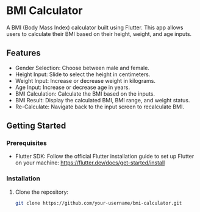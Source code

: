 # BMI Calculator

A BMI (Body Mass Index) calculator built using Flutter. This app allows users to calculate their BMI based on their height, weight, and age inputs.

## Features

- Gender Selection: Choose between male and female.
- Height Input: Slide to select the height in centimeters.
- Weight Input: Increase or decrease weight in kilograms.
- Age Input: Increase or decrease age in years.
- BMI Calculation: Calculate the BMI based on the inputs.
- BMI Result: Display the calculated BMI, BMI range, and weight status.
- Re-Calculate: Navigate back to the input screen to recalculate BMI.

## Getting Started

### Prerequisites

- Flutter SDK: Follow the official Flutter installation guide to set up Flutter on your machine: https://flutter.dev/docs/get-started/install

### Installation

1. Clone the repository:

   ```bash
   git clone https://github.com/your-username/bmi-calculator.git

